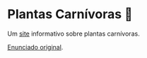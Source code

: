 # Plantas Carnívoras 🦖

Um [site](https://pierrevieira.github.io/cefet-web-piranha-plant/) informativo sobre plantas carnívoras.

[Enunciado original](https://github.com/fegemo/cefet-web-piranha-plant).

